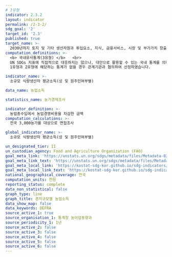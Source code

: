 ```yaml
---
# 3유형 
indicator: 2.3.2
layout: indicator
permalink: /2-3-2/
sdg_goal: '2'
target_id: '2.3'
published: true
target_name: >-
  2030년까지 토지 및 기타 생산자원과 투입요소, 지식, 금융서비스, 시장 및 부가가치 창출과 비농업부문 고용 기회에 대한 안전하고 동등한 접근을 통해 소규모 식량생산자, 특히 여성, 토착민, 가족농, 목축업자 및 어민의 농업 생산성과 소득을 두 배로 증가
computation_definitions: >-
  <b> 국내유사통계(3유형) </b>   <br>
  UN SDGs 지표에 직접적으로 대응하지는 않으나, 대안으로 활용할 수 있는 국내 통계를 의미합니다.    <br> 
  1유형과 2유형에 해당하는 통계가 없을 경우 관계기관과 협의하여 선정하였습니다.  

indicator_name: >-
  소규모 식량생산자 평균소득(성 및 원주민여부별)

data_name: 농업소득

statistics_name: 농가경제조사

indicator_definition: >-
  농업총수입에서 농업경영비용을 차감한 금액
computation_calculations: >-
  전국 3,000농가를 대상으로 면접조사

global_indicator_name: >-
  소규모 식량생산자 평균소득(성 및 원주민여부별)

un_designated_tier: II
un_custodian_agency: Food and Agriculture Organization (FAO)
goal_meta_link: 'https://unstats.un.org/sdgs/metadata/files/Metadata-02-03-02.pdf'
goal_meta_link_text: 'https://unstats.un.org/sdgs/metadata/files/Metadata-02-03-02.pdf'
goal_meta_local_link: 'https://kostat-sdg-kor.github.io/sdg-indicators/public/data/Metadata-02-03-02_KOR.pdf'
goal_meta_local_link_text: 'https://kostat-sdg-kor.github.io/sdg-indicators/public/data/Metadata-02-03-02_KOR.pdf'
national_geographical_coverage: 전국
computation_units: 천원
reporting_status: complete
data_non_statistical: false
graph_type: line
graph_title: 경지규모별 농업소득
data_show_map: false
data_keywords: DEFRA
source_active_1: true
source_organisation_1: 통계청 농어업동향과
source_periodicity_1: 1년
source_active_2: false
source_active_3: false
source_active_4: false
source_active_5: false
source_active_6: false
---
```

